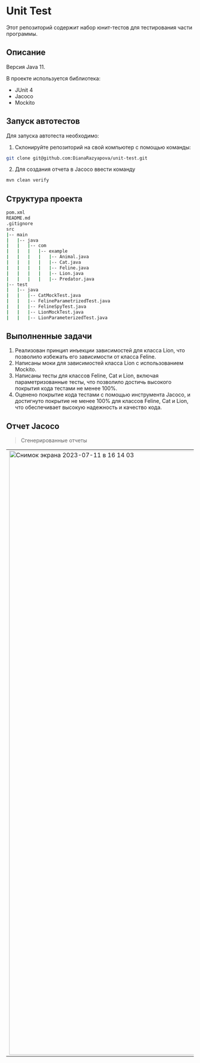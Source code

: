# Unit Test

Этот репозиторий содержит набор юнит-тестов для тестирования части программы.

## Описание

Версия Java 11.

В проекте используется библиотека:

- JUnit 4
- Jacoco
- Mockito

## Запуск автотестов
Для запуска автотеста необходимо:

1. Склонируйте репозиторий на свой компьютер с помощью команды:

 ```sh
git clone git@github.com:DianaRazyapova/unit-test.git
```

2. Для создания отчета в Jacoco ввести команду

```sh   
mvn clean verify
```

## Структура проекта
```bash
pom.xml
README.md
.gitignore
src
|-- main
|   |-- java
|   |   |-- com
|   |   |   |-- example
|   |   |   |   |-- Animal.java
|   |   |   |   |-- Cat.java
|   |   |   |   |-- Feline.java
|   |   |   |   |-- Lion.java
|   |   |   |   |-- Predator.java
|-- test
|   |-- java
|   |   |-- CatMockTest.java
|   |   |-- FelineParametrizedTest.java
|   |   |-- FelineSpyTest.java
|   |   |-- LionMockTest.java
|   |   |-- LionParameterizedTest.java
```
## Выполненные задачи
1. Реализован принцип инъекции зависимостей для класса Lion, что позволило избежать его зависимости от класса Feline.
2. Написаны моки для зависимостей класса Lion с использованием Mockito.
3. Написаны тесты для классов Feline, Cat и Lion, включая параметризованные тесты, что позволило достичь высокого покрытия кода тестами не менее 100%.
4. Оценено покрытие кода тестами с помощью инструмента Jacoco, и достигнуто покрытие не менее 100% для классов Feline, Cat и Lion, что обеспечивает высокую надежность и качество кода.

## Отчет Jacoco
> Сгенерированные отчеты
<table>
     <tr>
        <td>
        <img width="1624" alt="Снимок экрана 2023-07-11 в 16 14 03" src="https://github.com/DianaRazyapova/unit-test/assets/115238502/fe4588cd-896a-4372-882a-228ee6ab708b">
        </td>
     </tr>
</table>
